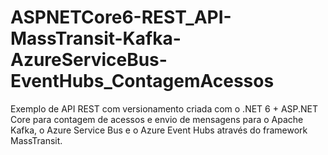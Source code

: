 # ASPNETCore6-REST_API-MassTransit-Kafka-AzureServiceBus-EventHubs_ContagemAcessos
Exemplo de API REST com versionamento criada com o .NET 6 + ASP.NET Core para contagem de acessos e envio de mensagens para o Apache Kafka, o Azure Service Bus e o Azure Event Hubs através do framework MassTransit.
